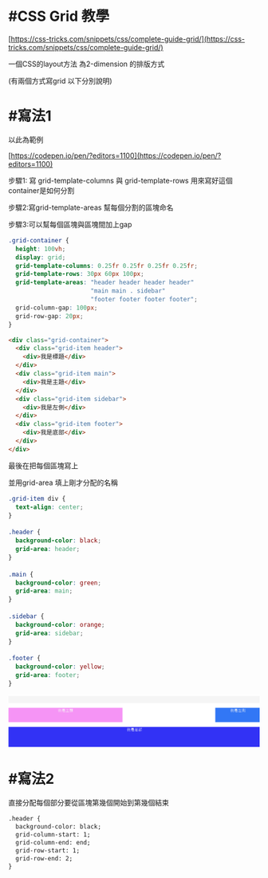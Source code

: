 # \#CSS Grid 教學

[https://css-tricks.com/snippets/css/complete-guide-grid/](https://css-tricks.com/snippets/css/complete-guide-grid/)

一個CSS的layout方法 為2-dimension 的排版方式

\(有兩個方式寫grid 以下分別說明\)

# \#寫法1

以此為範例

[https://codepen.io/pen/?editors=1100](https://codepen.io/pen/?editors=1100)

步驟1: 寫 grid-template-columns 與 grid-template-rows 用來寫好這個container是如何分割

步驟2:寫grid-template-areas 幫每個分割的區塊命名

步驟3:可以幫每個區塊與區塊間加上gap

```css
.grid-container {
  height: 100vh;
  display: grid;
  grid-template-columns: 0.25fr 0.25fr 0.25fr 0.25fr;
  grid-template-rows: 30px 60px 100px;
  grid-template-areas: "header header header header"
                       "main main . sidebar"
                       "footer footer footer footer";
  grid-column-gap: 100px;
  grid-row-gap: 20px;
}
```

```html
<div class="grid-container">
  <div class="grid-item header">
    <div>我是標題</div>
  </div>
  <div class="grid-item main">
    <div>我是主題</div>
  </div>
  <div class="grid-item sidebar">
    <div>我是左側</div>
  </div>
  <div class="grid-item footer">
    <div>我是底部</div>
  </div>
</div>
```

最後在把每個區塊寫上

並用grid-area 填上剛才分配的名稱

```css
.grid-item div {
  text-align: center;
}

.header {
  background-color: black;
  grid-area: header;
}

.main {
  background-color: green;
  grid-area: main;
}

.sidebar {
  background-color: orange;
  grid-area: sidebar;
}

.footer {
  background-color: yellow;
  grid-area: footer;
}
```

![](/assets/22.png)

# \#寫法2

直接分配每個部分要從區塊第幾個開始到第幾個結束

```
.header {
  background-color: black;
  grid-column-start: 1;
  grid-column-end: end;
  grid-row-start: 1;
  grid-row-end: 2;
}
```



